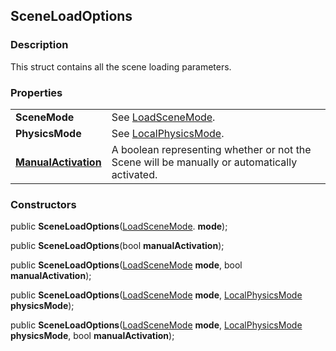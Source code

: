 SceneLoadOptions
---
### Description
This struct contains all the scene loading parameters.

### Properties
|||
|-|-|
| **SceneMode** | See [LoadSceneMode](https://docs.unity3d.com/ScriptReference/SceneManagement.LoadSceneMode.html). |
| **PhysicsMode** | See [LocalPhysicsMode](https://docs.unity3d.com/ScriptReference/SceneManagement.LocalPhysicsMode.html). |
| [**ManualActivation**](ManualActivation.md) | A boolean representing whether or not the Scene will be manually or automatically activated. |

### Constructors
public **SceneLoadOptions**([LoadSceneMode](https://docs.unity3d.com/ScriptReference/SceneManagement.LoadSceneMode.html). **mode**);

public **SceneLoadOptions**(bool **manualActivation**);

public **SceneLoadOptions**([LoadSceneMode](https://docs.unity3d.com/ScriptReference/SceneManagement.LoadSceneMode.html) **mode**, bool **manualActivation**);

public **SceneLoadOptions**([LoadSceneMode](https://docs.unity3d.com/ScriptReference/SceneManagement.LoadSceneMode.html) **mode**, [LocalPhysicsMode](https://docs.unity3d.com/ScriptReference/SceneManagement.LocalPhysicsMode.html) **physicsMode**);

public **SceneLoadOptions**([LoadSceneMode](https://docs.unity3d.com/ScriptReference/SceneManagement.LoadSceneMode.html) **mode**, [LocalPhysicsMode](https://docs.unity3d.com/ScriptReference/SceneManagement.LocalPhysicsMode.html) **physicsMode**, bool **manualActivation**);
